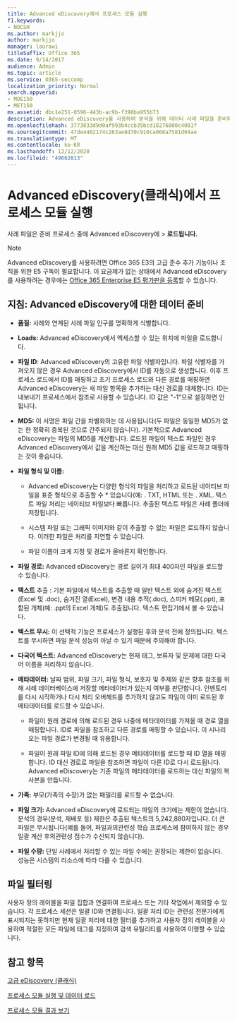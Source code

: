 ```yaml
---
title: Advanced eDiscovery에서 프로세스 모듈 실행
f1.keywords:
- NOCSH
ms.author: markjjo
author: markjjo
manager: laurawi
titleSuffix: Office 365
ms.date: 9/14/2017
audience: Admin
ms.topic: article
ms.service: O365-seccomp
localization_priority: Normal
search.appverid:
- MOE150
- MET150
ms.assetid: dbc1e251-0596-443b-ac9b-f398ba955b73
description: Advanced eDiscovery를 사용하여 분석을 위해 데이터 사례 파일을 준비하는 지침에 대해 자세히 알아보십시오.
ms.openlocfilehash: 3773833d9d0af993b4ccb35bcd18276800c4081f
ms.sourcegitcommit: 47de4402174c263ae8d70c910ca068a7581d04ae
ms.translationtype: MT
ms.contentlocale: ko-KR
ms.lasthandoff: 12/12/2020
ms.locfileid: "49662813"
---
```

# <a name="run-the-process-module-in-advanced-ediscovery-classic"></a>Advanced eDiscovery(클래식)에서 프로세스 모듈 실행

사례 파일은 준비 프로세스 중에 Advanced eDiscovery에  \> **로드됩니다.** 
  
> [!NOTE]
> Advanced eDiscovery를 사용하려면 Office 365 E3의 고급 준수 추가 기능이나 조직을 위한 E5 구독이 필요합니다. 이 요금제가 없는 상태에서 Advanced eDiscovery를 사용하려는 경우에는 [Office 365 Enterprise E5 평가판을 등록](https://go.microsoft.com/fwlink/p/?LinkID=698279)할 수 있습니다. 
  
## <a name="guidelines-preparing-data-for-advanced-ediscovery"></a>지침: Advanced eDiscovery에 대한 데이터 준비

- **품질:** 사례와 연계된 사례 파일 인구를 명확하게 식별합니다.
    
- **Loads:** Advanced eDiscovery에서 액세스할 수 있는 위치에 파일을 로드합니다.
    
- **파일 ID**: Advanced eDiscovery의 고유한 파일 식별자입니다. 파일 식별자를 가져오지 않은 경우 Advanced eDiscovery에서 ID를 자동으로 생성합니다. 이후 프로세스 로드에서 ID를 매핑하고 초기 프로세스 로드와 다른 경로를 매핑하면 Advanced eDiscovery는 새 파일 항목을 추가하는 대신 경로를 대체합니다. ID는 내보내기 프로세스에서 참조로 사용할 수 있습니다. ID 값은 "-1"으로 설정하면 안 됩니다.
    
- **MD5:** 이 서명은 파일 간을 차별화하는 데 사용됩니다(두 파일은 동일한 MD5가 없는 한 정확히 중복된 것으로 간주되지 않습니다). 기본적으로 Advanced eDiscovery는 파일의 MD5를 계산합니다. 로드된 파일이 텍스트 파일인 경우 Advanced eDiscovery에서 값을 계산하는 대신 원래 MD5 값을 로드하고 매핑하는 것이 좋습니다.
    
- **파일 형식 및 이름:**
    
  - Advanced eDiscovery는 다양한 형식의 파일을 처리하고 로드된 네이티브 파일을 표준 형식으로 추출할 수 \* 있습니다(예: . TXT, HTML 또는 . XML. 텍스트 파일 처리는 네이티브 파일보다 빠릅니다. 추출된 텍스트 파일은 사례 폴더에 저장됩니다.
    
  - 시스템 파일 또는 그래픽 이미지와 같이 추출할 수 없는 파일은 로드하지 않습니다. 이러한 파일은 처리를 지연할 수 있습니다.
    
  - 파일 이름이 크게 지정 및 경로가 올바른지 확인합니다.
    
- **파일 경로:** Advanced eDiscovery는 경로 길이가 최대 400자인 파일을 로드할 수 있습니다.
    
- **텍스트** 추출 : 기본 파일에서 텍스트를 추출할 때 일반 텍스트 외에 숨겨진 텍스트(Excel 및 .doc), 숨겨진 열(Excel), 변경 내용 추적(.doc), 스피커 메모(.ppt), 포함된 개체(예: .ppt의 Excel 개체)도 추출됩니다. 텍스트 편집기에서 볼 수 있습니다.
    
- **텍스트 무시:** 이 선택적 기능은 프로세스가 실행된 후와 분석 전에 정의됩니다. 텍스트를 무시하면 파일 분석 성능이 아날 수 있기 때문에 주의해야 합니다.
    
- **다국어 텍스트:** Advanced eDiscovery는 현재 태그, 보류자 및 문제에 대한 다국어 이름을 처리하지 않습니다.
    
- **메타데이터:** 날짜 범위, 파일 크기, 파일 형식, 보호자 및 주제와 같은 향후 참조를 위해 사례 데이터베이스에 저장할 메타데이터가 있는지 여부를 판단합니다. 인벤토리를 다시 시작하거나 다시 처리 오버헤드를 추가하지 않고도 파일이 이미 로드된 후 메타데이터를 로드할 수 있습니다. 
    
  - 파일이 원래 경로에 의해 로드된 경우 나중에 메타데이터를 가져올 때 경로 열을 매핑합니다. ID로 파일을 참조하고 다른 경로를 매핑할 수 있습니다. 이 시나리오는 파일 경로가 변경될 때 유용합니다.
    
  - 파일이 원래 파일 ID에 의해 로드된 경우 메타데이터를 로드할 때 ID 열을 매핑합니다. ID 대신 경로로 파일을 참조하면 파일이 다른 ID로 다시 로드됩니다. Advanced eDiscovery는 기존 파일의 메타데이터를 로드하는 대신 파일의 복사본을 만듭니다.
    
- **가족:** 부모(가족의 수장)가 없는 패밀리를 로드할 수 없습니다. 
    
- **파일 크기:** Advanced eDiscovery에 로드되는 파일의 크기에는 제한이 없습니다. 분석의 경우(분석, 재배포 등) 제한은 추출된 텍스트의 5,242,880자입니다. 더 큰 파일은 무시됩니다(예를 들어, 파일과의관련성 학습 프로세스에 참여하지 않는 경우 일괄 계산 후의관련성 점수가 수신되지 않습니다).
    
- **파일 수량:** 단일 사례에서 처리할 수 있는 파일 수에는 권장되는 제한이 없습니다. 성능은 시스템의 리소스에 따라 다를 수 있습니다. 
    
## <a name="filtering-files"></a>파일 필터링

사용자 정의 레이블을 파일 집합과 연결하여 프로세스 또는 기타 작업에서 제외할 수 있습니다. 각 프로세스 세션은 일괄 ID와 연결됩니다. 일괄 처리 ID는 관련성 전문가에게 표시되지는 못하지만 현재 일괄 처리에 대한 필터를 추가하고 사용자 정의 레이블을 사용하여 적절한 모든 파일에 태그를 지정하여 검색 유틸리티를 사용하여 이행할 수 있습니다. 
  
## <a name="see-also"></a>참고 항목

[고급 eDiscovery (클래식)](office-365-advanced-ediscovery.md)
  
[프로세스 모듈 실행 및 데이터 로드](run-the-process-module-and-load-data-in-advanced-ediscovery.md)
  
[프로세스 모듈 결과 보기](view-process-module-results-in-advanced-ediscovery.md)

